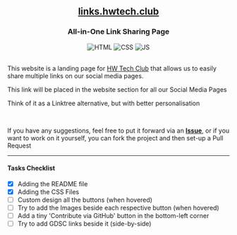 <div align="center">
    <h2><a href="https://links.hwtech.club/">links.hwtech.club</a></h2>
    <h3>All-in-One Link Sharing Page</h3>
    <img alt="HTML" title="HyperText Markup Language" src="https://img.shields.io/badge/HTML-informational?style=flat-sqaure&logo=html5&logoColor=white&color=E34F26">
    <img alt="CSS" title="Cascading Style Sheets" src="https://img.shields.io/badge/CSS-informational?style=flat-sqaure&logo=css3&logoColor=white&color=1572B6">
    <img alt="JS" title="JavaScript" src="https://img.shields.io/badge/JavaScript-informational?style=flat-sqaure&logo=javascript&logoColor=black&color=F7DF1E">
</div>
<br>

<!-- Description Paragraph -->
<p>This website is a landing page for <a href="https://github.com/HWTechClub">HW Tech Club</a> that allows us to easily share multiple links on our social media pages.</p>
<p>This link will be placed in the website section for all our Social Media Pages</p>
<p>Think of it as a Linktree alternative, but with better personalisation</p>
<br>
<p>If you have any suggestions, feel free to put it forward via an <a href="https://github.com/cr2007/links.hwtech.club/issues"><b>Issue</b></a>, or if you want to work on it yourself, you can fork the project and then set-up a Pull Request</p>

---

#### Tasks Checklist
- [x] Adding the README file
- [x] Adding the CSS Files
- [ ] Custom design all the buttons (when hovered)
- [ ] Try to add the Images beside each respective button (when hovered)
- [ ] Add a tiny 'Contribute via GitHub' button in the bottom-left corner
- [ ] Try to add GDSC links beside it (side-by-side)
